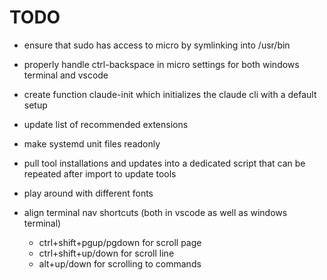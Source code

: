 # TODO

- ensure that sudo has access to micro by symlinking into /usr/bin
- properly handle ctrl-backspace in micro settings for both windows terminal and vscode
- create function claude-init which initializes the claude cli with a default setup
- update list of recommended extensions
- make systemd unit files readonly

- pull tool installations and updates into a dedicated script that can be repeated after import to update tools
- play around with different fonts
- align terminal nav shortcuts (both in vscode as well as windows terminal)
  - ctrl+shift+pgup/pgdown for scroll page
  - ctrl+shift+up/down for scroll line
  - alt+up/down for scrolling to commands
